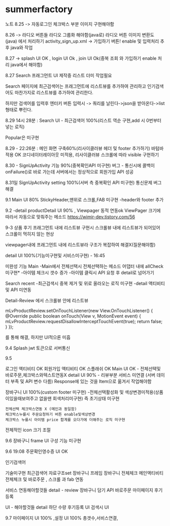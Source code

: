 # summerfactory
 

노트 
8.25 -> 자동로그인 체크박스 부분 이미지 구현해야함

8.26 ->	라디오 버튼들 라디오 그룹화 해야함(java로) 라디오 버튼 이미지 변환도 (java) 에서 처리하기
	activity_sign_up.xml -> 가입하기 버튼! enable 및 입력처리 추후 java와 작업

8.27 -> splash UI OK , login UI Ok , join UI Ok(중복 조회 와 가입하기 enable 처리 java에서 해야함)

8.27 Search 프래그먼트 UI 제작중 리스트 더미 작업필요


Search 페이지에 최근검색어는 프래그먼트에 리스트뷰를 추가하여 관리하고 인기검색어도 마찬가지로 리스트뷰를 추가하여 관리한다.

하지만 검색어를 입력후 엔터키 버튼 입력시 -> 쿼리를 날린다->json을 받아온다->list형태로 뿌린다.

8.29 14시 28분 :  Search UI - 최근검색어 100%(리스트 역순 구현,add 시 0번부터 넣는 로직)

Popular은 미구현

8.29 - 22:26분 : 메인 화면 구축60%(리사이클러뷰 헤더 및 footer 추가하기) 바텀바 적용 OK
코디네이터레이아웃 미적용, 리사이클러뷰 스크롤에 따라 visible 구현하기

8.30 - SignUpActivity 기능 90%(중복확인API 미구현)
버그 - 통신시에 콜백이 onFailure()로 바로 가는데 서버에서는 정상적으로 회원가입 API 성공

8.31일 SignUpActivity setting 100%(서버 측  중복확인 API 미구현)
통신문제 버그 해결
 

9.1 Main UI 80% StickyHeader,맨위로 스크롤,FAB 미구현
-header와 footer 추가

9.2 -detail productDetail UI 90% , Viewpager 동적 연동ok
ViewPager 크기에 따라서 자동으로 맞춰주는 메소드
https://wimir-dev.tistory.com/56 

9-3 상품 후기 프래그먼트 내에 리스트뷰 구현시 스크롤뷰 내에 리스트뷰가 되어있어 스크롤이 먹히지 않는 현상

viewpager내에 프래그먼트 내에 리스트뷰라 구조가 복잡하여 해결X(질문해야함)

detail UI 100%(기능미구현및 서비스미구현) - 16:45

미완성 기능
Main
-Main에서 전체선택시 전체선택하는 메소드 어댑터 내에 allCheck 미구현*
-아이템 체크시 갯수 증가
-아이템 클릭시 API 요청 후 detail로 넘어가기 

Search
 recent 
  -최근검색시 중복 제거 및 위로 올라오는 로직 미구현
  -detail 액티비티 및 API 미연동


Detail-Review 에서 스크롤뷰 안에 리스트뷰

 mLvProductReview.setOnTouchListener(new View.OnTouchListener() {
            @Override
            public boolean onTouch(View v, MotionEvent event) {
                mLvProductReview.requestDisallowInterceptTouchEvent(true);
                return false;
            }
        });


를 통해 해결, 하지만 UI적으론 미흡


9.4 
Splash jwt 토큰으로 서버통신

9.5



로그인 액티비티 OK
회원가입 액티비티 OK 
스플래쉬 OK
Main UI OK - 전체선택및 바로주문,체크박스와텍스트연동X
detail UI 90% - 리뷰부분 서비스 미연결 (서버 데이터 부족 및 API 변수 다름)
Response에 있는 것을 Item으로 옮겨서 작업해야함

장바구니 UI 100%(custom footer 미구현)
 -전체선택활성화 및 색상변경미적용(상품이있을때보여주고 없을땐 회색처리미구현)
	즉 초기상태 미구현

	전체선택 체크박스연동 X (메인과 동일함)
	체크박스누를시 주문요청하기 버튼 enable및색상변경
	체크박스 누를시 아이템 price 합계를 오다가에 더해주는 로직 미구현


전체적인 icon 크기 조절 

9.6 장바구니 frame UI 구성 기능 미구현

9.6 19:08 주문확인영수증 UI OK


인기검색어

기술미구현
최근검색어 자료구조set
장바구니 프레임
장바구니 전체체크
메인액티비티 전체체크 및 바로주문 , 스크롤 과 fab 연동



서비스 연동해야할것들
detail - review 
장바구니 담기 API
바로주문
마이페이지
후기등록

UI - 해야할것들
detail 하단 수량
후기등록 UI
검색시 UI


9.7 마이페이지 UI 100% ,설정 UI 100%
총갯수,서비스연결,

